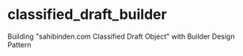 # classified_draft_builder
Building "sahibinden.com Classified Draft Object" with Builder Design Pattern
